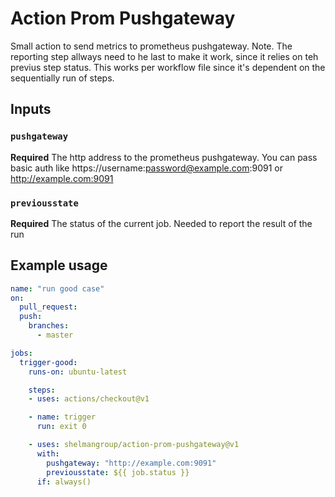 # Action Prom Pushgateway

Small action to send metrics to prometheus pushgateway. Note. The reporting step allways need to he last
to make it work, since it relies on teh previus step status. This works per workflow file since it's 
dependent on the sequentially run of steps.


## Inputs

### `pushgateway` 

**Required** The http address to the prometheus pushgateway. You can pass basic auth like https://username:password@example.com:9091 or http://example.com:9091

### `previousstate`

**Required** The status of the current job. Needed to report the result of the run



## Example usage

```yaml
name: "run good case"
on:
  pull_request:
  push:
    branches:
      - master

jobs:
  trigger-good:
    runs-on: ubuntu-latest

    steps:
    - uses: actions/checkout@v1

    - name: trigger
      run: exit 0

    - uses: shelmangroup/action-prom-pushgateway@v1
      with:
        pushgateway: "http://example.com:9091"
        previousstate: ${{ job.status }}
      if: always()
```
